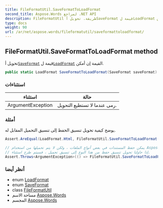 ```yaml
---
title: FileFormatUtil.SaveFormatToLoadFormat
second_title: Aspose.Words لمراجع .NET API
description: FileFormatUtil طريقة. تحويل أSaveFormat قيمة لLoadFormat القيمة إن أمكن.
type: docs
weight: 90
url: /ar/net/aspose.words/fileformatutil/saveformattoloadformat/
---
```

## FileFormatUtil.SaveFormatToLoadFormat method

تحويل أ[`SaveFormat`](../../saveformat/) قيمة ل[`LoadFormat`](../../loadformat/) القيمة إن أمكن.

```csharp
public static LoadFormat SaveFormatToLoadFormat(SaveFormat saveFormat)
```

### استثناءات

| استثناء | حالة |
| --- | --- |
| ArgumentException | رمى عندما لا تستطيع التحويل. |

### أمثلة

يوضح كيفية تحويل تنسيق الحفظ إلى تنسيق التحميل المقابل له.

```csharp
Assert.AreEqual(LoadFormat.Html, FileFormatUtil.SaveFormatToLoadFormat(SaveFormat.Html));

// يمكن حفظ المستندات في بعض أنواع الملفات ، ولكن لا يتم تحميلها من استخدام Aspose.Words.
// إذا حاولنا تحويل تنسيق حفظ من هذا النوع إلى تنسيق تحميل ، فسيتم طرح استثناء.
Assert.Throws<ArgumentException>(() => FileFormatUtil.SaveFormatToLoadFormat(SaveFormat.Jpeg));
```

### أنظر أيضا

* enum [LoadFormat](../../loadformat/)
* enum [SaveFormat](../../saveformat/)
* class [FileFormatUtil](../)
* مساحة الاسم [Aspose.Words](../../fileformatutil/)
* المجسم [Aspose.Words](../../../)


